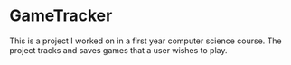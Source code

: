 # GameTracker
This is a project I worked on in a first year computer science course. The project tracks and saves games that a user wishes to play.
